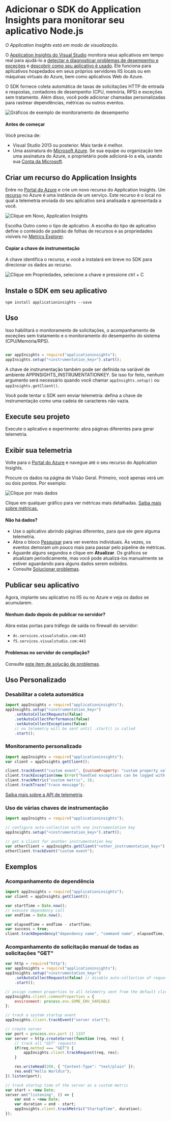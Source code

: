 <properties
	pageTitle="Adicionar o SDK do Application Insights para monitorar seu aplicativo Node.js | Microsoft Azure"
	description="Analise o uso, disponibilidade e desempenho de seu local ou um aplicativo Web do Microsoft Azure com o Application Insights."
	services="application-insights"
    documentationCenter=""
	authors="alancameronwills"
	manager="douge"/>

<tags
	ms.service="application-insights"
	ms.workload="tbd"
	ms.tgt_pltfrm="ibiza"
	ms.devlang="na"
	ms.topic="get-started-article"
	ms.date="05/25/2016"
	ms.author="awills"/>


# Adicionar o SDK do Application Insights para monitorar seu aplicativo Node.js

*O Application Insights está em modo de visualização.*

O [Application Insights do Visual Studio](app-insights-overview.md) monitora seus aplicativos em tempo real para ajudá-lo a [detectar e diagnosticar problemas de desempenho e exceções](app-insights-detect-triage-diagnose.md) e [descobrir como seu aplicativo é usado](app-insights-overview-usage.md). Ele funciona para aplicativos hospedados em seus próprios servidores IIS locais ou em máquinas virtuais do Azure, bem como aplicativos Web do Azure.



O SDK fornece coleta automática de taxas de solicitações HTTP de entrada e respostas, contadores de desempenho (CPU, memória, RPS) e exceções sem tratamento. Além disso, você pode adicionar chamadas personalizadas para rastrear dependências, métricas ou outros eventos.

![Gráficos de exemplo de monitoramento de desempenho](./media/app-insights-asp-net-manual/10-perf.png)


#### Antes de começar

Você precisa de:

* Visual Studio 2013 ou posterior. Mais tarde é melhor.
* Uma assinatura do [Microsoft Azure](http://azure.com). Se sua equipe ou organização tem uma assinatura do Azure, o proprietário pode adicioná-lo a ela, usando sua [Conta da Microsoft](http://live.com).

## <a name="add"></a>Criar um recurso do Application Insights

Entre no [Portal do Azure][portal] e crie um novo recurso do Application Insights. Um [recurso][roles] no Azure é uma instância de um serviço. Este recurso é o local no qual a telemetria enviada do seu aplicativo será analisada e apresentada a você.

![Clique em Novo, Application Insights](./media/app-insights-asp-net-manual/01-new-asp.png)

Escolha Outro como o tipo de aplicativo. A escolha do tipo de aplicativo define o conteúdo de padrão de folhas de recursos e as propriedades visíveis no [Metrics Explorer][metrics].

#### Copiar a chave de instrumentação

A chave identifica o recurso, e você a instalará em breve no SDK para direcionar os dados ao recurso.

![Clique em Propriedades, selecione a chave e pressione ctrl + C](./media/app-insights-asp-net-manual/02-props-asp.png)


## <a name="sdk"></a> Instale o SDK em seu aplicativo

```
npm install applicationinsights --save
```

## Uso

Isso habilitará o monitoramento de solicitações, o acompanhamento de exceções sem tratamento e o monitoramento do desempenho do sistema (CPU/Memória/RPS).

```javascript

var appInsights = require("applicationinsights");
appInsights.setup("<instrumentation_key>").start();
```

A chave de instrumentação também pode ser definida na variável de ambiente APPINSIGHTS\_INSTRUMENTATIONKEY. Se isso for feito, nenhum argumento será necessário quando você chamar `appInsights.setup()` ou `appInsights.getClient()`.

Você pode tentar o SDK sem enviar telemetria: defina a chave de instrumentação como uma cadeia de caracteres não vazia.


## <a name="run"></a> Execute seu projeto

Execute o aplicativo e experimente: abra páginas diferentes para gerar telemetria.


## <a name="monitor"></a> Exibir sua telemetria

Volte para o [Portal do Azure](https://portal.azure.com) e navegue até o seu recurso do Application Insights.


Procure os dados na página de Visão Geral. Primeiro, você apenas verá um ou dois pontos. Por exemplo:

![Clique por mais dados](./media/app-insights-asp-net-manual/12-first-perf.png)

Clique em qualquer gráfico para ver métricas mais detalhadas. [Saiba mais sobre métricas.][perf]

#### Não há dados?

* Use o aplicativo abrindo páginas diferentes, para que ele gere alguma telemetria.
* Abra o bloco [Pesquisar](app-insights-diagnostic-search.md) para ver eventos individuais. Às vezes, os eventos demoram um pouco mais para passar pelo pipeline de métricas.
* Aguarde alguns segundos e clique em **Atualizar**. Os gráficos se atualizam periodicamente, mas você pode atualizá-los manualmente se estiver aguardando para alguns dados serem exibidos.
* Consulte [Solucionar problemas][qna].

## Publicar seu aplicativo

Agora, implante seu aplicativo no IIS ou no Azure e veja os dados se acumularem.


#### Nenhum dado depois de publicar no servidor?

Abra estas portas para tráfego de saída no firewall do servidor:

+ `dc.services.visualstudio.com:443`
+ `f5.services.visualstudio.com:443`


#### Problemas no servidor de compilação?

Consulte [este item de solução de problemas](app-insights-asp-net-troubleshoot-no-data.md#NuGetBuild).



## Uso Personalizado 

### Desabilitar a coleta automática

```javascript
import appInsights = require("applicationinsights");
appInsights.setup("<instrumentation_key>")
    .setAutoCollectRequests(false)
    .setAutoCollectPerformance(false)
    .setAutoCollectExceptions(false)
    // no telemetry will be sent until .start() is called
    .start();
```

### Monitoramento personalizado

```javascript
import appInsights = require("applicationinsights");
var client = appInsights.getClient();

client.trackEvent("custom event", {customProperty: "custom property value"});
client.trackException(new Error("handled exceptions can be logged with this method"));
client.trackMetric("custom metric", 3);
client.trackTrace("trace message");
```

[Saiba mais sobre a API de telemetria](app-insights-api-custom-events-metrics.md).

### Uso de várias chaves de instrumentação

```javascript
import appInsights = require("applicationinsights");

// configure auto-collection with one instrumentation key
appInsights.setup("<instrumentation_key>").start();

// get a client for another instrumentation key
var otherClient = appInsights.getClient("<other_instrumentation_key>");
otherClient.trackEvent("custom event");
```

## Exemplos

### Acompanhamento de dependência

```javascript
import appInsights = require("applicationinsights");
var client = appInsights.getClient();

var startTime = Date.now();
// execute dependency call
var endTime = Date.now();

var elapsedTime = endTime - startTime;
var success = true;
client.trackDependency("dependency name", "command name", elapsedTime, success);
```



### Acompanhamento de solicitação manual de todas as solicitações "GET"

```javascript
var http = require("http");
var appInsights = require("applicationinsights");
appInsights.setup("<instrumentation_key>")
    .setAutoCollectRequests(false) // disable auto-collection of requests for this example
    .start();

// assign common properties to all telemetry sent from the default client
appInsights.client.commonProperties = {
    environment: process.env.SOME_ENV_VARIABLE
};

// track a system startup event
appInsights.client.trackEvent("server start");

// create server
var port = process.env.port || 1337
var server = http.createServer(function (req, res) {
    // track all "GET" requests
    if(req.method === "GET") {
        appInsights.client.trackRequest(req, res);
    }

    res.writeHead(200, { "Content-Type": "text/plain" });
    res.end("Hello World\n");
}).listen(port);

// track startup time of the server as a custom metric
var start = +new Date;
server.on("listening", () => {
    var end = +new Date;
    var duration = end - start;
    appInsights.client.trackMetric("StartupTime", duration);
});
```




<!--Link references-->

[knowUsers]: app-insights-overview-usage.md
[metrics]: app-insights-metrics-explorer.md
[perf]: app-insights-web-monitor-performance.md
[portal]: http://portal.azure.com/
[qna]: app-insights-troubleshoot-faq.md
[roles]: app-insights-resources-roles-access-control.md

<!---HONumber=AcomDC_0817_2016-->